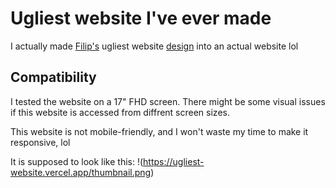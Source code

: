 # Ugliest website I've ever made
I actually made [Filip's](https://www.youtube.com/c/FilipDev) ugliest website [design](https://youtu.be/Dc7QtHkqBUc) into an actual website lol

## Compatibility
I tested the website on a 17" FHD screen. There might be some visual issues if this website is accessed from diffrent screen sizes.

This website is not mobile-friendly, and I won't waste my time to make it responsive, lol

It is supposed to look like this:
!(https://ugliest-website.vercel.app/thumbnail.png)
